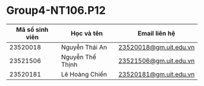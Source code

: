 # Group4-NT106.P12
| Mã số sinh viên | Học và tên | Email liên hệ |
|--------------|-------|------|
| 23520018 | Nguyễn Thái An |23520018@gm.uit.edu.vn |
| 23521506 | Nguyễn Thế Thịnh | 23521506@gm.uit.edu.vn | 
| 23520181 | Lê Hoàng Chiến | 23520181@gm.uit.edu.vn |

